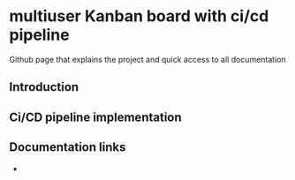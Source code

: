 # multiuser Kanban board with ci/cd pipeline
Github page that explains the project and quick access to all documentation

## Introduction


## Ci/CD pipeline implementation


## Documentation links
*

